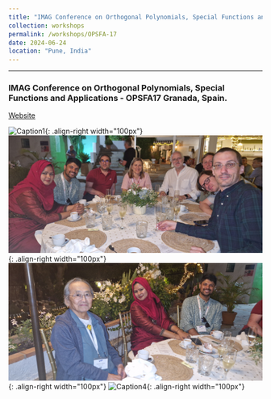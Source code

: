 ```yaml
---
title: "IMAG Conference on Orthogonal Polynomials, Special Functions and Applications - OPSFA17"
collection: workshops
permalink: /workshops/OPSFA-17
date: 2024-06-24
location: "Pune, India"
---
```


---

### IMAG Conference on Orthogonal Polynomials, Special Functions and Applications - OPSFA17 Granada, Spain.

[Website](https://opsfa17.com/)

![Caption1](/files/image2.jpg){: .align-right width="100px"}
![Caption2](/files/20240626_230832.jpg){: .align-right width="100px"}
![Caption3](/files/20240626_230841.jpg){: .align-right width="100px"}
![Caption4](/files/IMAG_OPSFA1.jpg){: .align-right width="100px"}



